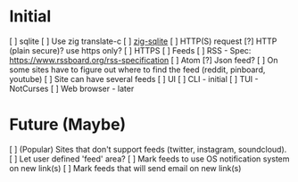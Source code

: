 # Initial
[ ] sqlite
  [ ] Use zig translate-c
  [ ] [zig-sqlite](https://github.com/vrischmann/zig-sqlite)
[ ] HTTP(S) request
  [?] HTTP (plain secure)? use https only?
  [ ] HTTPS
[ ] Feeds
  [ ] RSS
    - Spec: https://www.rssboard.org/rss-specification
  [ ] Atom
  [?] Json feed?
  [ ] On some sites have to figure out where to find the feed (reddit, pinboard, youtube)
  [ ] Site can have several feeds
[ ] UI
  [ ] CLI - initial
  [ ] TUI - NotCurses
  [ ] Web browser - later
 
# Future (Maybe)
[ ] (Popular) Sites that don't support feeds (twitter, instagram, soundcloud).
  [ ] Let user defined 'feed' area?
[ ] Mark feeds to use OS notification system on new link(s)
[ ] Mark feeds that will send email on new link(s)


